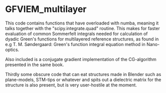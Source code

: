 # GFVIEM_multilayer
This code contains functions that have overloaded with numba, meaning it talks together with the "scipy.integrate.quad" routine.
This makes for faster evaluation of common Sommerfelt integrals needed for calculation of dyadic Green's functions for multilayered reference structures,  as found in e.g T. M. Søndergaard: Green's function integral equation method in Nano-optics.

Also included is a conjugate gradient implementation of the CG-algorithm presented in the same book. 

Thirdly some obscure code that can eat structures made in Blender such as plane-models, STM-tips or whatever and spits out a dielectric matrix for the structure is also present, but is very user-hostile at the moment.
